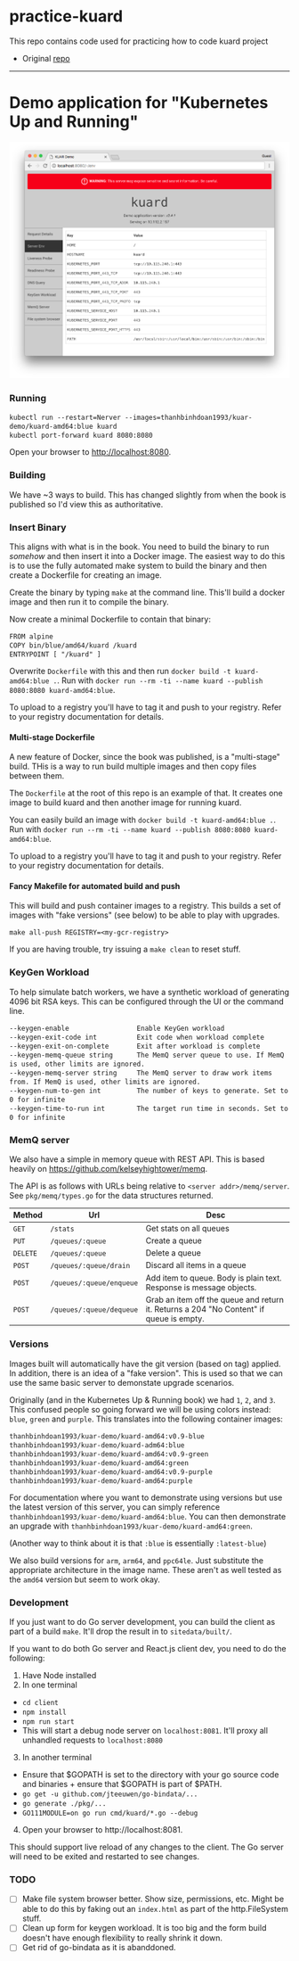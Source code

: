 # practice-kuard
This repo contains code used for practicing how to code kuard project
- Original [repo](https://github.com/kubernetes-up-and-running/kuard.git)

--- 

# Demo application for "Kubernetes Up and Running"

![screenshot](docs/images/screenshot.png)

### Running

```
kubectl run --restart=Nerver --images=thanhbinhdoan1993/kuar-demo/kuard-amd64:blue kuard
kubectl port-forward kuard 8080:8080
```

Open your browser to [http://localhost:8080](http://localhost:8080).

### Building

We have ~3 ways to build.
This has changed slightly from when the book is published so I'd view this as authoritative.

### Insert Binary

This aligns with what is in the book.
You need to build the binary to run *somehow* and then insert it into a Docker image.
The easiest way to do this is to use the fully automated make system to build the binary and then create a Dockerfile for creating an image.

Create the binary by typing `make` at the command line. This'll build a docker image and then run it to compile the binary.

Now create a minimal Dockerfile to contain that binary:

```
FROM alpine
COPY bin/blue/amd64/kuard /kuard
ENTRYPOINT [ "/kuard" ]
```

Overwrite `Dockerfile` with this and then run `docker build -t kuard-amd64:blue .`.
Run with `docker run --rm -ti --name kuard --publish 8080:8080 kuard-amd64:blue`.

To upload to a registry you'll have to tag it and push to your registry. Refer to your registry documentation for details.

#### Multi-stage Dockerfile

A new feature of Docker, since the book was published, is a "multi-stage" build.
THis is a way to run build multiple images and then copy files between them.

The `Dockerfile` at the root of this repo is an example of that. It creates one image to build kuard and then another image for running kuard.

You can easily build an image with `docker build -t kuard-amd64:blue .`.
Run with `docker run --rm -ti --name kuard --publish 8080:8080 kuard-amd64:blue`.

To upload to a registry you'll have to tag it and push to your registry. Refer to your registry documentation for details.

#### Fancy Makefile for automated build and push

This will build and push container images to a registry.
This builds a set of images with "fake versions" (see below) to be able to play with upgrades.

```
make all-push REGISTRY=<my-gcr-registry>
```

If you are having trouble, try issuing a `make clean` to reset stuff.

### KeyGen Workload

To help simulate batch workers, we have a synthetic workload of generating 4096 bit RSA keys. This can be configured through the UI or the command line.

``` 
--keygen-enable                 Enable KeyGen workload
--keygen-exit-code int          Exit code when workload complete
--keygen-exit-on-complete       Exit after workload is complete
--keygen-memq-queue string      The MemQ server queue to use. If MemQ is used, other limits are ignored.
--keygen-memq-server string     The MemQ server to draw work items from. If MemQ is used, other limits are ignored.
--keygen-num-to-gen int         The number of keys to generate. Set to 0 for infinite
--keygen-time-to-run int        The target run time in seconds. Set to 0 for infinite
```

### MemQ server

We also have a simple in memory queue with REST API. This is based heavily on https://github.com/kelseyhightower/memq.

The API is as follows with URLs being relative to `<server addr>/memq/server`. See `pkg/memq/types.go` for the data structures returned.

| Method   | Url                      | Desc                                                                                    |
| -------- | ------------------------ | --------------------------------------------------------------------------------------- |
| `GET`    | `/stats`                 | Get stats on all queues                                                                 |
| `PUT`    | `/queues/:queue`         | Create a queue                                                                          |
| `DELETE` | `/queues/:queue`         | Delete a queue                                                                          |
| `POST`   | `/queues/:queue/drain`   | Discard all items in a queue                                                            |
| `POST`   | `/queues/:queue/enqueue` | Add item to queue. Body is plain text. Response is message objects.                     |
| `POST`   | `/queues/:queue/dequeue` | Grab an item off the queue and return it. Returns a 204 "No Content" if queue is empty. |

### Versions

Images built will automatically have the git version (based on tag) applied. In addition, there is an idea of a "fake version". This is used so that we can use the same basic server to demonstate upgrade scenarios.

Originally (and in the Kubernetes Up & Running book) we had `1`, `2`, and `3`. This confused people so going forward we will be using colors instead: `blue`, `green` and `purple`. This translates into the following container images:

```
thanhbinhdoan1993/kuar-demo/kuard-amd64:v0.9-blue
thanhbinhdoan1993/kuar-demo/kuard-adm64:blue
thanhbinhdoan1993/kuar-demo/kuard-amd64:v0.9-green
thanhbinhdoan1993/kuar-demo/kuard-amd64:green
thanhbinhdoan1993/kuar-demo/kuard-amd64:v0.9-purple
thanhbinhdoan1993/kuar-demo/kuard-amd64:purple
```

For documentation where you want to demonstrate using versions but use the latest version of this server, you can simply reference `thanhbinhdoan1993/kuar-demo/kuard-amd64:blue`. You can then demonstrate an upgrade with `thanhbinhdoan1993/kuar-demo/kuard-amd64:green`.

(Another way to think about it is that `:blue` is essentially `:latest-blue`)

We also build versions for `arm`, `arm64`, and `ppc64le`. Just substitute the appropriate architecture in the image name. These aren't as well tested as the `amd64` version but seem to work okay.

### Development

If you just want to do Go server development, you can build the client as part of a build `make`. It'll drop the result in to `sitedata/built/`.

If you want to do both Go server and React.js client dev, you need to do the following:

1. Have Node installed
2. In one terminal

  * `cd client`
  * `npm install`
  * `npm run start`
  * This will start a debug node server on `localhost:8081`. It'll proxy all unhandled requests to `localhost:8080`

3. In another terminal 
  * Ensure that $GOPATH is set to the directory with your go source code and binaries + ensure that $GOPATH is part of $PATH.
  * `go get -u github.com/jteeuwen/go-bindata/...`
  * `go generate ./pkg/...`
  * `GO111MODULE=on go run cmd/kuard/*.go --debug`
4. Open your browser to http://localhost:8081.

This should support live reload of any changes to the client. The Go server will need to be exited and restarted to see changes.

### TODO
* [ ] Make file system browser better. Show size, permissions, etc. Might be able to do this by faking out an `index.html` as part of the http.FileSystem stuff.
* [ ] Clean up form for keygen workload. It is too big and the form build doesn't have enough flexibility to really shrink it down.
* [ ] Get rid of go-bindata as it is abanddoned.
